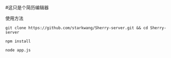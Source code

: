 #这只是个简历编辑器




使用方法

```
git clone https://github.com/starkwang/Sherry-server.git && cd Sherry-server

npm install

node app.js

```